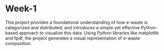 # Week-1
This project provides a foundational understanding of how e-waste is categorized and distributed, and introduces a simple yet effective Python-based approach to visualize this data. Using Python libraries like matplotlib and fpdf, the project generates a visual representation of e-waste composition.
